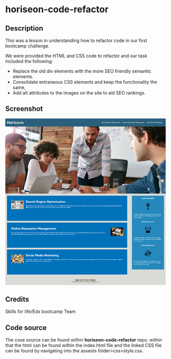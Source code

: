 <h1>horiseon-code-refactor</h1>

<h2>Description</h2>

<p>This was a lesson in understanding how to refactor code in our first bootcamp challenge.<br></p>

<p>We were provided the HTML and CSS code to refactor and our task included the following:</p>

  <ul>
    <li>Replace the old div elements with the more SEO friendly semantic elements.</li>
    <li>Consolidate extraneous CSS elements and keep the functionality the same,</li>
    <li>Add alt attributes to the images on the site to aid SEO rankings.</li>
  </ul>

<h2>Screenshot</h2>

<img src="./assets/images/hoiseon-screenshot.png">

<h2>Credits</h2>

<p>Skills for life/Edx bootcamp Team</p>

<h2>Code source</h2>

<p>The cose source can be found within <strong>horiseon-code-refactor</strong> repo.
within that the html can be found within the index.html file and the linked CSS file can be found by navigating into the assests folder>css>style.css. </p>
